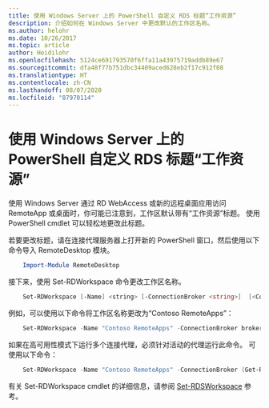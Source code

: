 ```yaml
---
title: 使用 Windows Server 上的 PowerShell 自定义 RDS 标题“工作资源”
description: 介绍如何在 Windows Server 中更改默认的工作区名称。
ms.author: helohr
ms.date: 10/26/2017
ms.topic: article
author: Heidilohr
ms.openlocfilehash: 5124ce691793570f6ffa11a43975719addb89e67
ms.sourcegitcommit: dfa48f77b751dbc34409aced628eb2f17c912f08
ms.translationtype: HT
ms.contentlocale: zh-CN
ms.lasthandoff: 08/07/2020
ms.locfileid: "87970114"
---
```

# <a name="customize-the-rds-title-work-resources-using-powershell-on-windows-server"></a>使用 Windows Server 上的 PowerShell 自定义 RDS 标题“工作资源”

使用 Windows Server 通过 RD WebAccess 或新的远程桌面应用访问 RemoteApp 或桌面时，你可能已注意到，工作区默认带有“工作资源”标题。  使用 PowerShell cmdlet 可以轻松地更改此标题。

若要更改标题，请在连接代理服务器上打开新的 PowerShell 窗口，然后使用以下命令导入 RemoteDesktop 模块。

```powershell
    Import-Module RemoteDesktop
```

接下来，使用 Set-RDWorkspace 命令更改工作区名称。

```powershell
    Set-RDWorkspace [-Name] <string> [-ConnectionBroker <string>]  [<CommonParameters>]
```

例如，可以使用以下命令将工作区名称更改为“Contoso RemoteApps”：

```powershell
    Set-RDWorkspace -Name "Contoso RemoteApps" -ConnectionBroker broker01.contoso.com
```

如果在高可用性模式下运行多个连接代理，必须针对活动的代理运行此命令。 可使用以下命令：

```powershell
    Set-RDWorkspace -Name "Contoso RemoteApps" -ConnectionBroker (Get-RDConnectionBrokerHighAvailability).ActiveManagementServer
```

有关 Set-RDWorkspace cmdlet 的详细信息，请参阅 [Set-RDSWorkspace](/powershell/module/remotedesktop/set-rdworkspace?view=win10-ps) 参考。
